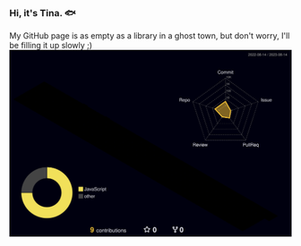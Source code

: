 ### Hi, it's Tina. 🐟

My GitHub page is as empty as a library in a ghost town, but don't worry, I'll be filling it up slowly ;)
![](./profile-3d-contrib/profile-night-rainbow.svg)


<!--
**Wasi87/Wasi87** is a ✨ _special_ ✨ repository because its `README.md` (this file) appears on your GitHub profile.

Here are some ideas to get you started:

- 🔭 I’m currently working on ...
- 🌱 I’m currently learning ...
- 👯 I’m looking to collaborate on ...
- 🤔 I’m looking for help with ...
- 💬 Ask me about ...
- 📫 How to reach me: ...
- 😄 Pronouns: ...
- ⚡ Fun fact: ...
-->

